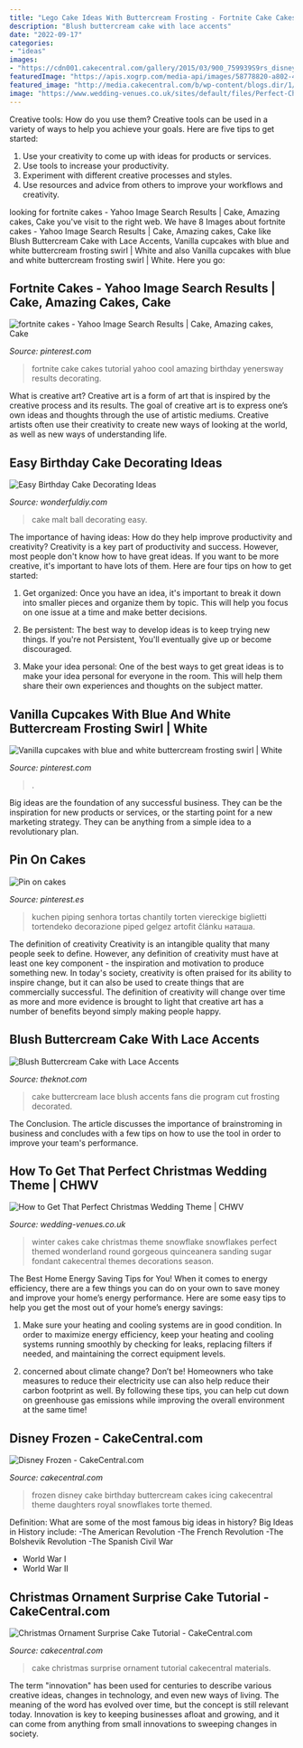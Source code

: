 ```yaml
---
title: "Lego Cake Ideas With Buttercream Frosting - Fortnite Cake Cakes Tutorial Yahoo Cool Amazing Birthday Yenersway Results Decorating"
description: "Blush buttercream cake with lace accents"
date: "2022-09-17"
categories:
- "ideas"
images:
- "https://cdn001.cakecentral.com/gallery/2015/03/900_759939S9rs_disney-frozen.jpg"
featuredImage: "https://apis.xogrp.com/media-api/images/58778820-a802-4206-d45e-7ab161bd8b90"
featured_image: "http://media.cakecentral.com/b/wp-content/blogs.dir/1/files/2013/11/christmastreecake.jpg"
image: "https://www.wedding-venues.co.uk/sites/default/files/Perfect-Christmas-Wedding-Theme-cakecentral.jpg"
---
```



Creative tools: How do you use them?
Creative tools can be used in a variety of ways to help you achieve your goals. Here are five tips to get started: 
1. Use your creativity to come up with ideas for products or services.
2. Use tools to increase your productivity.
3. Experiment with different creative processes and styles.
4. Use resources and advice from others to improve your workflows and creativity.

	

		
looking for fortnite cakes - Yahoo Image Search Results | Cake, Amazing cakes, Cake you've visit to the right web. We have 8 Images about fortnite cakes - Yahoo Image Search Results | Cake, Amazing cakes, Cake like Blush Buttercream Cake with Lace Accents, Vanilla cupcakes with blue and white buttercream frosting swirl | White and also Vanilla cupcakes with blue and white buttercream frosting swirl | White. Here you go:
		
    
## Fortnite Cakes - Yahoo Image Search Results | Cake, Amazing Cakes, Cake

<img loading=lazy src="https://i.pinimg.com/736x/b9/92/30/b99230f4f70fc31b38ab924cb93c7682.jpg" onerror="this.onerror=null;this.src='https://tse4.mm.bing.net/th?id=OIP.RB9boDyhZWKxCFs9OZsq2QHaNK&amp;pid=15.1';" alt="fortnite cakes - Yahoo Image Search Results | Cake, Amazing cakes, Cake">

_Source: pinterest.com_

>fortnite cake cakes tutorial yahoo cool amazing birthday yenersway results decorating. 

	

What is creative art?
Creative art is a form of art that is inspired by the creative process and its results. The goal of creative art is to express one’s own ideas and thoughts through the use of artistic mediums. Creative artists often use their creativity to create new ways of looking at the world, as well as new ways of understanding life.

    
## Easy Birthday Cake Decorating Ideas

<img loading=lazy src="https://cdn.wonderfuldiy.com/wp-content/uploads/2016/01/Malt-Ball-Cake.jpg" onerror="this.onerror=null;this.src='https://tse3.mm.bing.net/th?id=OIP.aGsQ7TorsWlisRh7Yg8ywAHaKt&amp;pid=15.1';" alt="Easy Birthday Cake Decorating Ideas">

_Source: wonderfuldiy.com_

>cake malt ball decorating easy. 

	

The importance of having ideas: How do they help improve productivity and creativity?
Creativity is a key part of productivity and success. However, most people don't know how to have great ideas. If you want to be more creative, it's important to have lots of them. Here are four tips on how to get started:
1. Get organized: Once you have an idea, it's important to break it down into smaller pieces and organize them by topic. This will help you focus on one issue at a time and make better decisions.

2. Be persistent: The best way to develop ideas is to keep trying new things. If you're not Persistent, You'll eventually give up or become discouraged.

3. Make your idea personal: One of the best ways to get great ideas is to make your idea personal for everyone in the room. This will help them share their own experiences and thoughts on the subject matter.

    
## Vanilla Cupcakes With Blue And White Buttercream Frosting Swirl | White

<img loading=lazy src="https://i.pinimg.com/736x/be/2f/65/be2f654d63d0ded87579b5ab1ff0a661.jpg" onerror="this.onerror=null;this.src='https://tse1.mm.bing.net/th?id=OIP.K2xdJtEmkc-I2Lj0QEXq1gHaE1&amp;pid=15.1';" alt="Vanilla cupcakes with blue and white buttercream frosting swirl | White">

_Source: pinterest.com_

>. 

	

Big ideas are the foundation of any successful business. They can be the inspiration for new products or services, or the starting point for a new marketing strategy. They can be anything from a simple idea to a revolutionary plan.

    
## Pin On Cakes

<img loading=lazy src="https://i.pinimg.com/736x/ee/93/67/ee9367e9cfaefe23c63c482498bdf443--cake-with-flowers-sheet-cakes.jpg" onerror="this.onerror=null;this.src='https://tse1.mm.bing.net/th?id=OIP.IKE7iwmnj0Uqu2VXXDpVJwHaGR&amp;pid=15.1';" alt="Pin on cakes">

_Source: pinterest.es_

>kuchen piping senhora tortas chantily torten viereckige biglietti tortendeko decorazione piped gelgez artofit článku наташа. 

	

The definition of creativity
Creativity is an intangible quality that many people seek to define. However, any definition of creativity must have at least one key component - the inspiration and motivation to produce something new. In today's society, creativity is often praised for its ability to inspire change, but it can also be used to create things that are commercially successful. The definition of creativity will change over time as more and more evidence is brought to light that creative art has a number of benefits beyond simply making people happy.

    
## Blush Buttercream Cake With Lace Accents

<img loading=lazy src="https://apis.xogrp.com/media-api/images/58778820-a802-4206-d45e-7ab161bd8b90" onerror="this.onerror=null;this.src='https://tse1.mm.bing.net/th?id=OIP.Bicdx9QFwRs87sCqRiibagHaLG&amp;pid=15.1';" alt="Blush Buttercream Cake with Lace Accents">

_Source: theknot.com_

>cake buttercream lace blush accents fans die program cut frosting decorated. 

	

The Conclusion.
The article discusses the importance of brainstroming in business and concludes with a few tips on how to use the tool in order to improve your team's performance.

    
## How To Get That Perfect Christmas Wedding Theme | CHWV

<img loading=lazy src="https://www.wedding-venues.co.uk/sites/default/files/Perfect-Christmas-Wedding-Theme-cakecentral.jpg" onerror="this.onerror=null;this.src='https://tse2.mm.bing.net/th?id=OIP.qSNxTZ7sfYZ4nzZmclH7vwHaNE&amp;pid=15.1';" alt="How to Get That Perfect Christmas Wedding Theme | CHWV">

_Source: wedding-venues.co.uk_

>winter cakes cake christmas theme snowflake snowflakes perfect themed wonderland round gorgeous quinceanera sanding sugar fondant cakecentral themes decorations season. 

	

The Best Home Energy Saving Tips for You!
When it comes to energy efficiency, there are a few things you can do on your own to save money and improve your home’s energy performance. Here are some easy tips to help you get the most out of your home’s energy savings:
1. Make sure your heating and cooling systems are in good condition. In order to maximize energy efficiency, keep your heating and cooling systems running smoothly by checking for leaks, replacing filters if needed, and maintaining the correct equipment levels.

2. concerned about climate change? Don’t be! Homeowners who take measures to reduce their electricity use can also help reduce their carbon footprint as well. By following these tips, you can help cut down on greenhouse gas emissions while improving the overall environment at the same time!

    
## Disney Frozen - CakeCentral.com

<img loading=lazy src="https://cdn001.cakecentral.com/gallery/2015/03/900_759939S9rs_disney-frozen.jpg" onerror="this.onerror=null;this.src='https://tse1.mm.bing.net/th?id=OIP.ttR5zhd0yryKyndZNDeD1wHaJ4&amp;pid=15.1';" alt="Disney Frozen - CakeCentral.com">

_Source: cakecentral.com_

>frozen disney cake birthday buttercream cakes icing cakecentral theme daughters royal snowflakes torte themed. 

	

Definition: What are some of the most famous big ideas in history?
Big Ideas in History include: 
-The American Revolution 
-The French Revolution 
-The Bolshevik Revolution 
-The Spanish Civil War 
- World War I 
- World War II

    
## Christmas Ornament Surprise Cake Tutorial - CakeCentral.com

<img loading=lazy src="http://media.cakecentral.com/b/wp-content/blogs.dir/1/files/2013/11/christmastreecake.jpg" onerror="this.onerror=null;this.src='https://tse4.mm.bing.net/th?id=OIP.Z1y8Ut7cGPszwbrWZ9dc5QHaFv&amp;pid=15.1';" alt="Christmas Ornament Surprise Cake Tutorial - CakeCentral.com">

_Source: cakecentral.com_

>cake christmas surprise ornament tutorial cakecentral materials. 

	

The term "innovation" has been used for centuries to describe various creative ideas, changes in technology, and even new ways of living. The meaning of the word has evolved over time, but the concept is still relevant today. Innovation is key to keeping businesses afloat and growing, and it can come from anything from small innovations to sweeping changes in society.

